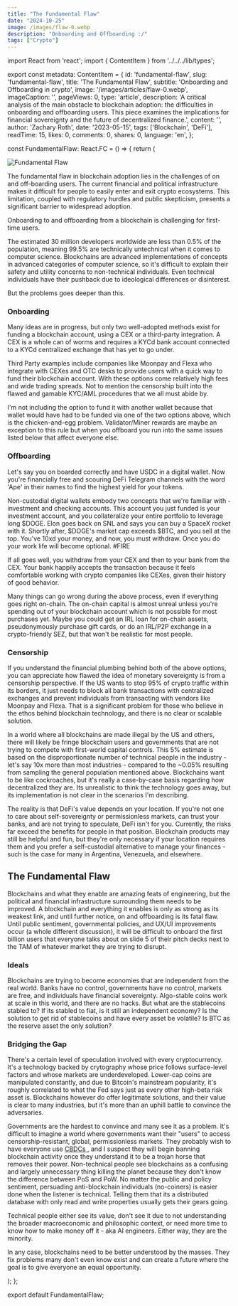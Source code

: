 ```yaml
---
title: "The Fundamental Flaw"
date: "2024-10-25"
image: /images/flaw-0.webp
description: "Onboarding and Offboarding :/"
tags: ["Crypto"]
---
```


import React from 'react';
import { ContentItem } from '../../../lib/types';

export const metadata: ContentItem = {
  id: 'fundamental-flaw',
  slug: 'fundamental-flaw',
  title: 'The Fundamental Flaw',
  subtitle: 'Onboarding and Offboarding in crypto',
  image: '/images/articles/flaw-0.webp',
  imageCaption: '',
  pageViews: 0,
  type: 'article',
  description:
    'A critical analysis of the main obstacle to blockchain adoption: the difficulties in onboarding and offboarding users. This piece examines the implications for financial sovereignty and the future of decentralized finance.',
  content: '',
  author: 'Zachary Roth',
  date: '2023-05-15',
  tags: ['Blockchain', 'DeFi'],
  readTime: 15,
  likes: 0,
  comments: 0,
  shares: 0,
  language: 'en',
};

const FundamentalFlaw: React.FC = () => {
  return (
    <article>
      <section>
        <img src="/images/articles/flaw-0.webp" alt="Fundamental Flaw" />
        <p>
          The fundamental flaw in blockchain adoption lies in the challenges of on and off-boarding
          users. The current financial and political infrastructure makes it difficult for people to
          easily enter and exit crypto ecosystems. This limitation, coupled with regulatory hurdles
          and public skepticism, presents a significant barrier to widespread adoption.
        </p>
        <p>Onboarding to and offboarding from a blockchain is challenging for first-time users.</p>
        <p>
          The estimated 30 million developers worldwide are less than 0.5% of the population,
          meaning 99.5% are technically untechnical when it comes to computer science. Blockchains
          are advanced implementations of concepts in advanced categories of computer science, so it's
          difficult to explain their safety and utility concerns to non-technical individuals. Even
          technical individuals have their pushback due to ideological differences or disinterest.
        </p>
        <p>But the problems goes deeper than this.</p>
      </section>
      <h3>Onboarding</h3>
      <section>
        <p>
          Many ideas are in progress, but only two well-adopted methods exist for funding a
          blockchain account, using a CEX or a third-party integration. A CEX is a whole can of
          worms and requires a KYCd bank account connected to a KYCd centralized exchange that has
          yet to go under.
        </p>
        <p>
          Third Party examples include companies like Moonpay and Flexa who integrate with CEXes and
          OTC desks to provide users with a quick way to fund their blockchain account. With these
          options come relatively high fees and wide trading spreads. Not to mention the censorship
          built into the flawed and gamable KYC/AML procedures that we all must abide by.
        </p>
        <p>
          I'm not including the option to fund it with another wallet because that wallet would have
          had to be funded via one of the two options above, which is the chicken-and-egg problem.
          Validator/Miner rewards are maybe an exception to this rule but when you offboard you run
          into the same issues listed below that affect everyone else.
        </p>
      </section>
      <section>
        <h3>Offboarding</h3>
        <p>
          Let's say you on boarded correctly and have USDC in a digital wallet. Now you're
          financially free and scouring DeFi Telegram channels with the word 'Ape' in their names to
          find the highest yield for your tokens.
        </p>
        <p>
          Non-custodial digital wallets embody two concepts that we're familiar with - investment and checking accounts.
          This account you just funded is your investment account, and you collateralize your entire
          portfolio to leverage long $DOGE. Elon goes back on SNL and says you can buy a SpaceX
          rocket with it. Shortly after, $DOGE's market cap exceeds $BTC, and you sell at the top.
          You've 10xd your money, and now, you must withdraw. Once you do your work life will become
          optional. #FIRE
        </p>
        <p>
          If all goes well, you withdraw from your CEX and then to your bank from the CEX. Your bank
          happily accepts the transaction because it feels comfortable working with crypto companies
          like CEXes, given their history of good behavior. 
        </p>
        <p>
          Many things can go wrong during the above process, even if everything goes right on-chain.
          The on-chain capital is almost unreal unless you're spending out of your blockchain
          account which is not possible for most purchases yet. Maybe you could get an IRL loan for
          on-chain assets, pseudonymously purchase gift cards, or do an IRL/P2P exchange in a
          crypto-friendly SEZ, but that won't be realistic for most people.
        </p>
      </section>
      <section>
        <h3>Censorship</h3>
        <p>
          If you understand the financial plumbing behind both of the above options, you can
          appreciate how flawed the idea of monetary sovereignty is from a censorship perspective.
          If the US wants to stop 95% of crypto traffic within its borders, it just needs to block
          all bank transactions with centralized exchanges and prevent individuals from transacting
          with vendors like Moonpay and Flexa. That is a significant problem for those who believe
          in the ethos behind blockchain technology, and there is no clear or scalable solution.
        </p>
        <p></p>
        <p>
          In a world where all blockchains are made illegal by the US and others, there will likely
          be fringe blockchain users and governments that are not trying to compete with first-world
          capital controls. This 5% estimate is based on the disproportionate number of technical
          people in the industry - let's say 10x more than most industries - compared to the ~0.05%
          resulting from sampling the general population mentioned above. Blockchains want to be
          like cockroaches, but it's really a case-by-case basis regarding how decentralized they
          are. Its unrealistic to think the technology goes away, but its implementation is not
          clear in the scenarios I'm describing.
        </p>
      </section>
      <section>
        <p>
          The reality is that DeFi's value depends on your location. If you're not one to care about
          self-sovereignty or permissionless markets, can trust your banks, and are not trying to
          speculate, DeFi isn't for you. Currently, the risks far exceed the benefits for people in
          that position. Blockchain products may still be helpful and fun, but they're only
          necessary if your location requires them and you prefer a self-custodial alternative to
          manage your finances - such is the case for many in Argentina, Venezuela, and
          elsewhere.
        </p>
      </section>
      <section>
        <h2>The Fundamental Flaw</h2>
        <p>
          Blockchains and what they enable are amazing feats of engineering, but the political and
          financial infrastructure surrounding them needs to be improved. A blockchain and
          everything it enables is only as strong as its weakest link, and until further notice, on
          and offboarding is its fatal flaw. Until public sentiment, governmental policies, and
          UX/UI improvements occur (a whole different discussion), it will be difficult to onboard
          the first billion users that everyone talks about on slide 5 of their pitch decks next to the TAM of whatever market they are trying to disrupt.
        </p>
      </section>
      <section>
        <h3>Ideals</h3>
        <p>
          Blockchains are trying to become economies that are independent from the real world. Banks
          have no control, governments have no control, markets are free, and individuals have
          financial sovereignty. Algo-stable coins work at scale in this world, and there are no
          hacks. But what are the stablecoins stabled to? If its stabled to fiat, is it still an
          independent economy? Is the solution to get rid of stablecoins and have every asset be
          volatile? Is BTC as the reserve asset the only solution? 
        </p>
      </section>
      <section>
        <h3>Bridging the Gap</h3>
        <p>
          There's a certain level of speculation involved with every cryptocurrency. It's a technology 
          backed by crytography whose price follows surface-level factors and whose markets are underdeveloped. 
          Lower-cap coins are manipulated constantly, and due to Bitcoin's
          mainstream popularity, it's roughly correlated to what the Fed says just as every other
          high-beta risk asset is. Blockchains however do offer legitimate solutions, and their
          value is clear to many industries, but it's more than an uphill battle to convince the
          adversaries.
        </p>
        <p>
          Governments are the hardest to convince and many see it as a problem. It's difficult to
          imagine a world where governments want their "users" to access censorship-resistant,
          global, permissionless markets. They probably wish to have everyone use
          <a href="https://www.investopedia.com/terms/c/central-bank-digital-currency-cbdc.asp">
            CBDCs
          </a>
          , and I suspect they will begin banning blockchain activity once they understand it to be
          a trojan horse that removes their power. Non-technical people see blockchains as a
          confusing and largely unnecessary thing killing the planet because they don't know the
          difference between PoS and PoW. No matter the public and policy sentiment, persuading
          anti-blockchain individuals (no-coiners) is easier done when the listener is technical. Telling
          them that its a distributed database with only read and write properties usually gets
          their gears going. 
        </p>
        <p>
          Technical people either see its value, don't see it due to not understanding the broader
          macroeconomic and philosophic context, or need more time to know how to make money off it
          - aka AI engineers. Either way, they are the minority.
        </p>
        <p>
          In any case, blockchains need to be better understood by the masses. They fix problems many don't even know exist 
          and can create a future where the goal is to give everyone an equal opportunity. 
        </p>
      </section>
    </article>
  );
};

export default FundamentalFlaw;

